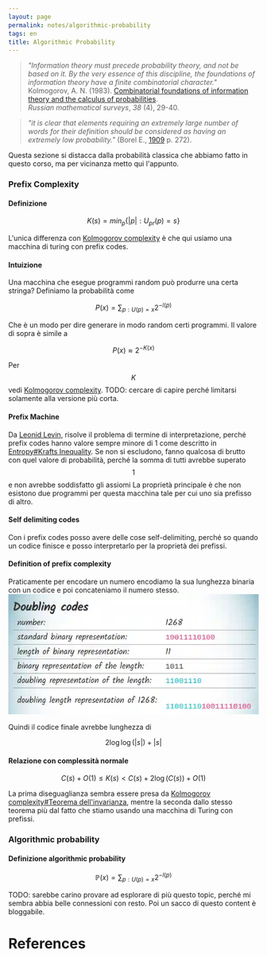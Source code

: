 ```yaml
---
layout: page
permalink: notes/algorithmic-probability
tags: en
title: Algorithmic Probability
---
```


> _"Information theory must precede probability theory, and not be based on it. By the very essence of this discipline, the foundations of information theory have a finite combinatorial character."_  Kolmogorov, A. N. (1983). [Combinatorial foundations of information theory and the calculus of probabilities](http://rainbow.ldeo.columbia.edu/~alexeyk/Papers/Kolmogorov1983.pdf).  
_Russian mathematical surveys_, _38_ (4), 29-40.

> _"it is clear that elements requiring an extremely large number of words for their definition should be considered as having an extremely low probability."_ (Borel E., [1909](https://link.springer.com/content/pdf/10.1007/BF03019651.pdf) p. 272).


Questa sezione si distacca dalla probabilità classica che abbiamo fatto in questo corso, ma per vicinanza metto qui l'appunto.
### Prefix Complexity
#### Definizione

$$
K(s) = min_{p}\left\{ \lvert p \rvert : U_{pr}(p) = s \right\} 
$$

L'unica differenza con [Kolmogorov complexity](/notes/kolmogorov-complexity) è che qui usiamo una macchina di turing con prefix codes.
#### Intuizione
Una macchina che esegue programmi random può produrre una certa stringa?
Definiamo la probabilità come

$$
P(x) = \sum_{p:U(p)=x} 2^{-l(p)}
$$

Che è un modo per dire generare in modo random certi programmi.
Il valore di sopra è simile a

$$
P(x) \approx 2^{-K(x)}
$$


Per $$K$$ vedi [Kolmogorov complexity](/notes/kolmogorov-complexity).
TODO: cercare di capire perché limitarsi solamente alla versione più corta.
#### Prefix Machine
Da [Leonid Levin](http://old.math.nsc.ru/LBRT/g2/english/ssk/levin_e.html), risolve il problema di termine di interpretazione, perché prefix codes hanno valore sempre minore di 1 come descritto in [Entropy#Krafts Inequality](/notes/entropy#krafts-inequality). 
Se non si escludono, fanno qualcosa di brutto con quel valore di probabilità, perché la somma di tutti avrebbe superato $$1$$ e non avrebbe soddisfatto gli assiomi 
La proprietà principale è che non esistono due programmi per questa macchina tale per cui uno sia prefisso di altro.

#### Self delimiting codes
Con i prefix codes posso avere delle cose self-delimiting, perché so quando un codice finisce e posso interpretarlo per la proprietà dei prefissi.

#### Definition of prefix complexity

Praticamente per encodare un numero encodiamo la sua lunghezza binaria con un codice e poi concateniamo il numero stesso.
<img src="/images/notes/Algorithmic Probability-20240218091550603.webp" alt="Algorithmic Probability-20240218091550603">

Quindi il codice finale avrebbe lunghezza di 

$$
2\log \log(\lvert s \rvert ) + \lvert s \rvert 
$$

#### Relazione con complessità normale


$$
C(s) + O(1) \leq K(s) < C(s) + 2\log(C(s)) + O(1)
$$

La prima diseguaglianza sembra essere presa da [Kolmogorov complexity#Teorema dell'invarianza](/notes/kolmogorov-complexity#teorema-dell-invarianza), mentre la seconda dallo stesso teorema più dal fatto che stiamo usando una macchina di Turing con prefissi.


### Algorithmic probability
#### Definizione algorithmic probability

$$
\mathbb{P}(x) = \sum_{p:U(p)=x} 2^{-l(p)}
$$

TODO: sarebbe carino provare ad esplorare di più questo topic, perché mi sembra abbia belle connessioni con resto.
Poi un sacco di questo content è bloggabile.






# References